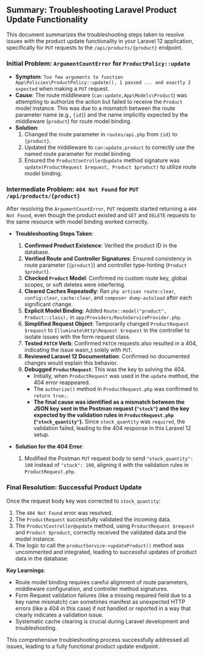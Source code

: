 ## Summary: Troubleshooting Laravel Product Update Functionality

This document summarizes the troubleshooting steps taken to resolve issues with the product update functionality in your Laravel 12 application, specifically for `PUT` requests to the `/api/products/{product}` endpoint.

### Initial Problem: `ArgumentCountError` for `ProductPolicy::update`

*   **Symptom**: `Too few arguments to function App\Policies\ProductPolicy::update(), 1 passed ... and exactly 2 expected` when making a `PUT` request.
*   **Cause**: The route middleware (`can:update,App\Models\Product`) was attempting to authorize the action but failed to receive the `Product` model instance. This was due to a mismatch between the route parameter name (e.g., `{id}`) and the name implicitly expected by the middleware (`product`) for route model binding.
*   **Solution**:
    1.  Changed the route parameter in `routes/api.php` from `{id}` to `{product}`.
    2.  Updated the middleware to `can:update,product` to correctly use the named route parameter for model binding.
    3.  Ensured the `ProductController@update` method signature was `update(ProductRequest $request, Product $product)` to utilize route model binding.

### Intermediate Problem: `404 Not Found` for `PUT /api/products/{product}`

After resolving the `ArgumentCountError`, `PUT` requests started returning a `404 Not Found`, even though the product existed and `GET` and `DELETE` requests to the same resource with model binding worked correctly.

*   **Troubleshooting Steps Taken**:
    1.  **Confirmed Product Existence**: Verified the product ID in the database.
    2.  **Verified Route and Controller Signatures**: Ensured consistency in route parameter (`{product}`) and controller type-hinting (`Product $product`).
    3.  **Checked `Product` Model**: Confirmed no custom route key, global scopes, or soft deletes were interfering.
    4.  **Cleared Caches Repeatedly**: Ran `php artisan route:clear`, `config:clear`, `cache:clear`, and `composer dump-autoload` after each significant change.
    5.  **Explicit Model Binding**: Added `Route::model("product", Product::class);` in `app/Providers/RouteServiceProvider.php`.
    6.  **Simplified Request Object**: Temporarily changed `ProductRequest $request` to `Illuminate\Http\Request $request` in the controller to isolate issues with the form request class.
    7.  **Tested `PATCH` Verb**: Confirmed `PATCH` requests also resulted in a 404, indicating the issue wasn_t solely with `PUT`.
    8.  **Reviewed Laravel 12 Documentation**: Confirmed no documented changes would explain this behavior.
    9.  **Debugged `ProductRequest`**: This was the key to solving the 404.
        *   Initially, when `ProductRequest` was used in the `update` method, the 404 error reappeared.
        *   The `authorize()` method in `ProductRequest.php` was confirmed to `return true;`.
        *   **The final cause was identified as a mismatch between the JSON key sent in the Postman request (`"stock"`) and the key expected by the validation rules in `ProductRequest.php` (`"stock_quantity"`).** Since `stock_quantity` was `required`, the validation failed, leading to the 404 response in this Laravel 12 setup.

*   **Solution for the 404 Error**:
    1.  Modified the Postman `PUT` request body to send `"stock_quantity": 100` instead of `"stock": 100`, aligning it with the validation rules in `ProductRequest.php`.

### Final Resolution: Successful Product Update

Once the request body key was corrected to `stock_quantity`:
1.  The `404 Not Found` error was resolved.
2.  The `ProductRequest` successfully validated the incoming data.
3.  The `ProductController@update` method, using `ProductRequest $request` and `Product $product`, correctly received the validated data and the model instance.
4.  The logic to call the `productService->updateProduct()` method was uncommented and integrated, leading to successful updates of product data in the database.

**Key Learnings**:
*   Route model binding requires careful alignment of route parameters, middleware configuration, and controller method signatures.
*   Form Request validation failures (like a missing required field due to a key name mismatch) can sometimes manifest as unexpected HTTP errors (like a 404 in this case) if not handled or reported in a way that clearly indicates a validation issue.
*   Systematic cache clearing is crucial during Laravel development and troubleshooting.

This comprehensive troubleshooting process successfully addressed all issues, leading to a fully functional product update endpoint.
